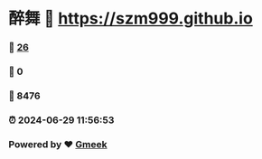 # 醉舞 :link: https://szm999.github.io 
### :page_facing_up: [26](https://szm999.github.io/tag.html) 
### :speech_balloon: 0 
### :hibiscus: 8476 
### :alarm_clock: 2024-06-29 11:56:53 
### Powered by :heart: [Gmeek](https://github.com/Meekdai/Gmeek)
